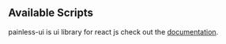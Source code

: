 ## Available Scripts

painless-ui is ui library for react js
check out the [documentation](https://shunnmugam.github.io/painless-ui/).
